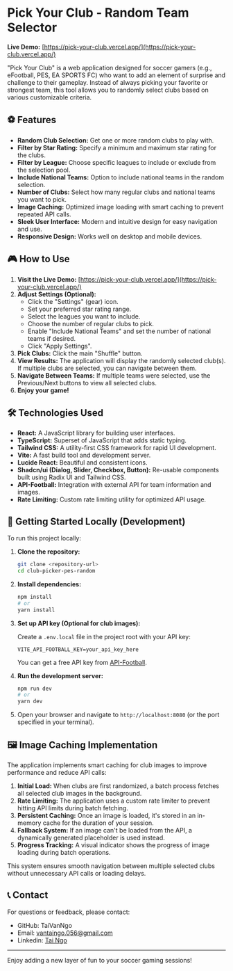 # Pick Your Club - Random Team Selector

**Live Demo:** [https://pick-your-club.vercel.app/](https://pick-your-club.vercel.app/)

"Pick Your Club" is a web application designed for soccer gamers (e.g., eFootball, PES, EA SPORTS FC) who want to add an element of surprise and challenge to their gameplay. Instead of always picking your favorite or strongest team, this tool allows you to randomly select clubs based on various customizable criteria.

## ⚽ Features

* **Random Club Selection:** Get one or more random clubs to play with.
* **Filter by Star Rating:** Specify a minimum and maximum star rating for the clubs.
* **Filter by League:** Choose specific leagues to include or exclude from the selection pool.
* **Include National Teams:** Option to include national teams in the random selection.
* **Number of Clubs:** Select how many regular clubs and national teams you want to pick.
* **Image Caching:** Optimized image loading with smart caching to prevent repeated API calls.
* **Sleek User Interface:** Modern and intuitive design for easy navigation and use.
* **Responsive Design:** Works well on desktop and mobile devices.

## 🎮 How to Use

1. **Visit the Live Demo:** [https://pick-your-club.vercel.app/](https://pick-your-club.vercel.app/)
2. **Adjust Settings (Optional):**
    * Click the "Settings" (gear) icon.
    * Set your preferred star rating range.
    * Select the leagues you want to include.
    * Choose the number of regular clubs to pick.
    * Enable "Include National Teams" and set the number of national teams if desired.
    * Click "Apply Settings".
3. **Pick Clubs:** Click the main "Shuffle" button.
4. **View Results:** The application will display the randomly selected club(s). If multiple clubs are selected, you can navigate between them.
5. **Navigate Between Teams:** If multiple teams were selected, use the Previous/Next buttons to view all selected clubs.
6. **Enjoy your game!**

## 🛠️ Technologies Used

* **React:** A JavaScript library for building user interfaces.
* **TypeScript:** Superset of JavaScript that adds static typing.
* **Tailwind CSS:** A utility-first CSS framework for rapid UI development.
* **Vite:** A fast build tool and development server.
* **Lucide React:** Beautiful and consistent icons.
* **Shadcn/ui (Dialog, Slider, Checkbox, Button):** Re-usable components built using Radix UI and Tailwind CSS.
* **API-Football:** Integration with external API for team information and images.
* **Rate Limiting:** Custom rate limiting utility for optimized API usage.

## 🚀 Getting Started Locally (Development)

To run this project locally:

1. **Clone the repository:**

    ```bash
    git clone <repository-url>
    cd club-picker-pes-random
    ```

2. **Install dependencies:**

    ```bash
    npm install
    # or
    yarn install
    ```

3. **Set up API key (Optional for club images):**
   
   Create a `.env.local` file in the project root with your API key:
   
   ```env
   VITE_API_FOOTBALL_KEY=your_api_key_here
   ```
   
   You can get a free API key from [API-Football](https://www.api-football.com/).

4. **Run the development server:**

    ```bash
    npm run dev
    # or
    yarn dev
    ```

5. Open your browser and navigate to `http://localhost:8080` (or the port specified in your terminal).

## 🖼️ Image Caching Implementation

The application implements smart caching for club images to improve performance and reduce API calls:

1. **Initial Load:** When clubs are first randomized, a batch process fetches all selected club images in the background.
2. **Rate Limiting:** The application uses a custom rate limiter to prevent hitting API limits during batch fetching.
3. **Persistent Caching:** Once an image is loaded, it's stored in an in-memory cache for the duration of your session.
4. **Fallback System:** If an image can't be loaded from the API, a dynamically generated placeholder is used instead.
5. **Progress Tracking:** A visual indicator shows the progress of image loading during batch operations.

This system ensures smooth navigation between multiple selected clubs without unnecessary API calls or loading delays.

## 📞 Contact

For questions or feedback, please contact:

* GitHub: TaiVanNgo
* Email: [vantaingo.056@gmail.com](mailto:vantaingo.056@gmail.com)
* Linkedin: [Tai Ngo](https://www.linkedin.com/in/taivanngo/)

---

Enjoy adding a new layer of fun to your soccer gaming sessions!
